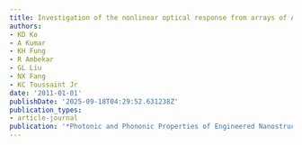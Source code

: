 ```yaml
---
title: Investigation of the nonlinear optical response from arrays of Au bowtie nanoantennas
authors:
- KD Ko
- A Kumar
- KH Fung
- R Ambekar
- GL Liu
- NX Fang
- KC Toussaint Jr
date: '2011-01-01'
publishDate: '2025-09-18T04:29:52.631238Z'
publication_types:
- article-journal
publication: '*Photonic and Phononic Properties of Engineered Nanostructures*'
---
```

